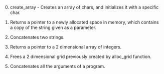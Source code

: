 0. create_array - Creates an array of chars, and initializes it with a specific char.

1. Returns a pointer to a newly allocated space in memory, which contains a copy of the string given as a parameter.

2. Concatenates two strings.

3. Returns a pointer to a 2 dimensional array of integers.

4. Frees a 2 dimensional grid previously created by alloc_grid function.

5. Concatenates all the arguments of a program.
